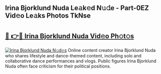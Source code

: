 ## Irina Bjorklund Nuda Le𝚊k𝚎d N𝚞𝚍e - Part-0EZ Vid𝚎o Le𝚊ks Photos TkNse

# <h2><a href="http://fbcn6x.evod.top/?m=Irina+Bjorklund+Nuda">🔗 👉🔴 Irina Bjorklund Nuda Vid𝚎o Ph𝚘t𝚘s</a></h2>

[![Irina Bjorklund Nuda N𝚞d𝚎s](https://i.imgur.com/8V9OHl7.gif)](http://fbcn6x.evod.top/?m=Irina+Bjorklund+Nuda)
Online content creator Irina Bjorklund Nuda who shares lifestyle and dance-themed content, including solo and collaborative dance performances and vlogs. Public figures Irina Bjorklund Nuda often face criticism for their political positions. 
